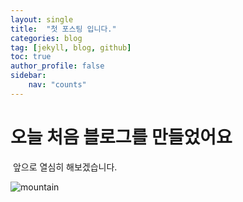 ```yaml
---
layout: single
title:  "첫 포스팅 입니다."
categories: blog
tag: [jekyll, blog, github]
toc: true
author_profile: false
sidebar:
    nav: "counts"     
---
```



#            오늘 처음 블로그를 만들었어요

​                 앞으로 열심히 해보겠습니다.

![mountain]({{site.url}}/images/mountain.png)

  

